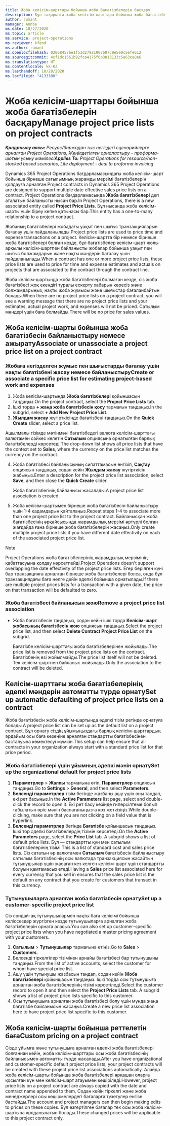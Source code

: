```yaml
---
title: Жоба келісім-шарттары бойынша жоба бағатізбелерін басқару
description: Бұл тақырыпта жоба келісім-шарттары бойынша жоба бағатізбелерін басқару туралы ақпарат берілген.
author: rumant
manager: Annbe
ms.date: 10/27/2020
ms.topic: article
ms.service: project-operations
ms.reviewer: kfend
ms.author: rumant
ms.openlocfilehash: 030684576e1f53d27921907b07c9e5e0c5efe612
ms.sourcegitcommit: 4cf1dc1561b92fca4175f0b3813133c5e63ce8e6
ms.translationtype: HT
ms.contentlocale: kk-KZ
ms.lasthandoff: 10/28/2020
ms.locfileid: "4133380"
---
```

# <a name="manage-project-price-lists-on-project-contracts"></a><span data-ttu-id="58223-103">Жоба келісім-шарттары бойынша жоба бағатізбелерін басқару</span><span class="sxs-lookup"><span data-stu-id="58223-103">Manage project price lists on project contracts</span></span>

<span data-ttu-id="58223-104">_**Қолданылу аясы:** Ресурс/биржадан тыс негіздегі сценарийлерге арналған Project Operations, Жеңілдетілген орналастыру - проформа-шотын ұсыну мәмілесі_</span><span class="sxs-lookup"><span data-stu-id="58223-104">_**Applies To:** Project Operations for resource/non-stocked based scenarios, Lite deployment - deal to proforma invoicing_</span></span>

<span data-ttu-id="58223-105">Dynamics 365 Project Operations бағдарламасындағы жоба келісім-шарт бойынша бірнеше сатылымның жарамды мерзімі бағатізбелерін қолдауға арналған.</span><span class="sxs-lookup"><span data-stu-id="58223-105">Project contracts in Dynamics 365 Project Operations are designed to support multiple date effective sales price lists on a contract.</span></span> <span data-ttu-id="58223-106">Project Operations бағдарламасында **Жоба бағатізбелері** деп аталатын байланысты нысан бар.</span><span class="sxs-lookup"><span data-stu-id="58223-106">In Project Operations, there is a new associated entity called **Project Price Lists**.</span></span> <span data-ttu-id="58223-107">Бұл нысанда жоба келісім-шарты үшін біреу көпке қатынасы бар.</span><span class="sxs-lookup"><span data-stu-id="58223-107">This entity has a one-to-many relationship to a project contract.</span></span>

<span data-ttu-id="58223-108">Жобаның бағатізбелері жобадағы уақыт пен шығыс транзакцияларын бағалау үшін пайдаланылады.</span><span class="sxs-lookup"><span data-stu-id="58223-108">Project price lists are used to price time and expense transactions on a project.</span></span> <span data-ttu-id="58223-109">Келісім-шартта бір немесе бірнеше жоба бағатізбелері болған кезде, бұл бағатізбелер келісім-шарт жолы арқылы келісім-шартпен байланысты жобалар бойынша уақыт пен шығыс болжамдарын және нақты мәндерін бағалау үшін пайдаланылады.</span><span class="sxs-lookup"><span data-stu-id="58223-109">When a contract has one or more project price lists, these price lists are used to price for time and expense estimates and actuals on projects that are associated to the contract through the contract line.</span></span>

<span data-ttu-id="58223-110">Жоба келісім-шартында жоба бағатізбелері болмаған кезде, сіз жоба бағатізбесі жоқ екендігі туралы ескерту хабарын көресіз және болжамдарыңыз, нақты жоба жұмысы және шығыстар бағаланбайтын болады.</span><span class="sxs-lookup"><span data-stu-id="58223-110">When there are no project price lists on a project contract, you will see a warning message that there are no project price lists and your estimates, actual project work, and expenses will not be priced.</span></span> <span data-ttu-id="58223-111">Сатылым мәндері үшін баға болмайды.</span><span class="sxs-lookup"><span data-stu-id="58223-111">There will be no price for sales values.</span></span>

## <a name="associate-or-unassociate-a-project-price-list-on-a-project-contract"></a><span data-ttu-id="58223-112">Жоба келісім-шарты бойынша жоба бағатізбесін байланыстыру немесе ажырату</span><span class="sxs-lookup"><span data-stu-id="58223-112">Associate or unassociate a project price list on a project contract</span></span>

### <a name="create-or-associate-a-specific-price-list-for-estimating-project-based-work-and-expenses"></a><span data-ttu-id="58223-113">Жобаға негізделген жұмыс пен шығыстарды бағалау үшін нақты бағатізбені жасау немесе байланыстыру</span><span class="sxs-lookup"><span data-stu-id="58223-113">Create or associate a specific price list for estimating project-based work and expenses</span></span>

1. <span data-ttu-id="58223-114">Жоба келісім-шартында **Жоба бағатізбелері** қойыншасын таңдаңыз.</span><span class="sxs-lookup"><span data-stu-id="58223-114">On the project contract, select the **Project Price Lists** tab.</span></span>
2. <span data-ttu-id="58223-115">Ішкі торда **+ жаңа жоба бағатізбесін қосу** тармағын таңдаңыз.</span><span class="sxs-lookup"><span data-stu-id="58223-115">In the subgrid, select **+ Add New Project Price List**.</span></span>
3. <span data-ttu-id="58223-116">**Жылдам жасау** жүгірткісінде бағатізбені таңдаңыз.</span><span class="sxs-lookup"><span data-stu-id="58223-116">On the **Quick Create** slider, select a price list.</span></span> 

  <span data-ttu-id="58223-117">Ашылмалы тізімде мәтінмәні бағатізбедегі валюта келісім-шарттағы валютамен сәйкес келетін **Сатылым** опциясына орнатылған барлық бағатізбелерді көрсетеді.</span><span class="sxs-lookup"><span data-stu-id="58223-117">The drop-down list shows all price lists that have the context set to **Sales**, where the currency on the price list matches the currency on the contract.</span></span>
  
4. <span data-ttu-id="58223-118">Жоба бағатізбесі байланысының сипаттамасын енгізіп, **Сақтау** опциясын таңдаңыз, содан кейін **Жылдам жасау** жүгірткісін жабыңыз.</span><span class="sxs-lookup"><span data-stu-id="58223-118">Enter a description for the project price list association, select **Save**, and then close the **Quick Create** slider.</span></span>

   <span data-ttu-id="58223-119">Жоба бағатізбегінің байланысы жасалады.</span><span class="sxs-lookup"><span data-stu-id="58223-119">A project price list association is created.</span></span>
   
5. <span data-ttu-id="58223-120">Жоба келісім-шартымен бірнеше жоба бағатізбесін байланыстыру үшін 1-4 қадамдарын қайталаңыз.</span><span class="sxs-lookup"><span data-stu-id="58223-120">Repeat steps 1-4 to associate more than one project price list to the project contract.</span></span> <span data-ttu-id="58223-121">Байланысқан жоба бағатізбесінің әрқайсысында жарамдылық мерзімі әртүрлі болған жағдайда ғана бірнеше жоба бағатізбелерін жасаңыз.</span><span class="sxs-lookup"><span data-stu-id="58223-121">Only create multiple project price lists if you have different date effectivity on each of the associated project price list.</span></span>

> [!NOTE]
> <span data-ttu-id="58223-122">Project Operations жоба бағатізбелерінің жарамдылық мерзімінің қабаттасуына қолдау көрсетпейді.</span><span class="sxs-lookup"><span data-stu-id="58223-122">Project Operations doesn't support overlapping the date effectivity of the project price lists.</span></span> <span data-ttu-id="58223-123">Егер берілген күні бар транзакцияға арналған бірнеше жоба бағатізбелері болса, онда бұл транзакциядағы баға нөлге дейін әдепкі бойынша орнатылады.</span><span class="sxs-lookup"><span data-stu-id="58223-123">If there are multiple project prices lists for a transaction with a given date, the price on that transaction will be defaulted to zero.</span></span>

### <a name="remove-a-project-price-list-association"></a><span data-ttu-id="58223-124">Жоба бағатізбесі байланысын жою</span><span class="sxs-lookup"><span data-stu-id="58223-124">Remove a project price list association</span></span>

- <span data-ttu-id="58223-125">Жоба бағатізбесін таңдаңыз, содан кейін ішкі торда **Келісім-шарт жобасының бағатізбесін жою** опциясын таңдаңыз.</span><span class="sxs-lookup"><span data-stu-id="58223-125">Select the project price list, and then select **Delete Contract Project Price List** on the subgrid.</span></span> 

  <span data-ttu-id="58223-126">Бағатізбе келісім-шарттағы жоба бағатізбелерінен жойылады.</span><span class="sxs-lookup"><span data-stu-id="58223-126">The price list is removed from the project price lists on the contract.</span></span> <span data-ttu-id="58223-127">Бағатізбенің өзі жойылмайды.</span><span class="sxs-lookup"><span data-stu-id="58223-127">The price list itself will not be deleted.</span></span> <span data-ttu-id="58223-128">Тек келісім-шартпен байланыс жойылады.</span><span class="sxs-lookup"><span data-stu-id="58223-128">Only the association to the contract will be deleted.</span></span>

## <a name="set-up-automatic-defaulting-of-project-price-lists-on-a-contract"></a><span data-ttu-id="58223-129">Келісім-шарттағы жоба бағатізбелерінің әдепкі мәндерін автоматты түрде орнату</span><span class="sxs-lookup"><span data-stu-id="58223-129">Set up automatic defaulting of project price lists on a contract</span></span>

<span data-ttu-id="58223-130">Жоба бағатізбесін жоба келісім-шартында әдепкі тізім ретінде орнатуға болады.</span><span class="sxs-lookup"><span data-stu-id="58223-130">A project price list can be set up as the default list on a project contract.</span></span> <span data-ttu-id="58223-131">Бұл орнату сіздің ұйымыңыздағы барлық келісім-шарттардың әрдайым осы баға кезеңіне арналған стандартты бағатізбесінен басталуына көмектесуі мүмкін.</span><span class="sxs-lookup"><span data-stu-id="58223-131">This setup can help ensure that all contracts in your organization always start with a standard price list for that price period.</span></span>

### <a name="set-up-the-organizational-default-for-project-price-lists"></a><span data-ttu-id="58223-132">Жоба бағатізбелері үшін ұйымның әдепкі мәнін орнату</span><span class="sxs-lookup"><span data-stu-id="58223-132">Set up the organizational default for project price lists</span></span>

1. <span data-ttu-id="58223-133">**Параметрлер** > **Жалпы** тармағына өтіп, **Параметрлер** опциясын таңдаңыз.</span><span class="sxs-lookup"><span data-stu-id="58223-133">Go to **Settings** > **General**, and then select **Parameters**.</span></span>
2. <span data-ttu-id="58223-134">**Белсенді параметрлер** тізім бетінде жазбаны ашу үшін оны таңдап, екі рет басыңыз.</span><span class="sxs-lookup"><span data-stu-id="58223-134">In the **Active Parameters** list page, select and double-click the record to open it.</span></span> <span data-ttu-id="58223-135">Екі рет басу кезінде гиперсілтеме болып табылатын өріс мәнін баспағаныңызға көз жеткізіңіз.</span><span class="sxs-lookup"><span data-stu-id="58223-135">While double–clicking, make sure that you are not clicking on a field value that is hyperlink.</span></span> 
3. <span data-ttu-id="58223-136">**Белсенді параметрлер** бетінде **Бағатізбе** қойыншасын таңдаңыз. Ішкі тор әдепкі бағатізбелердің тізімін көрсетеді.</span><span class="sxs-lookup"><span data-stu-id="58223-136">On the **Active Parameters** page, select the **Price List** tab. A subgrid shows a list of default price lists.</span></span> <span data-ttu-id="58223-137">Бұл — стандартты құн мен сатылым бағатізбелерінің тізімі.</span><span class="sxs-lookup"><span data-stu-id="58223-137">This is a list of standard cost and sales price lists.</span></span> <span data-ttu-id="58223-138">Сіз сататын әр валютамен **Сатылым** бағатізбесін байланыстыру сатылым бағатізбесінің осы валютада транзакциясын жасайтын тұтынушылар үшін жасаған кез келген келісім-шарт үшін стандартты болуын қамтамасыз етеді.</span><span class="sxs-lookup"><span data-stu-id="58223-138">Having a **Sales** price list associated here for every currency that you sell in ensures that the sales price list is the default on any contract that you create for customers that transact in this currency.</span></span>

### <a name="set-up-a-customer-specific-project-price-list"></a><span data-ttu-id="58223-139">Тұтынушыларға арналған жоба бағатізбесін орнату</span><span class="sxs-lookup"><span data-stu-id="58223-139">Set up a customer-specific project price list</span></span>

<span data-ttu-id="58223-140">Сіз сондай-ақ тұтынушылармен нақты баға келісімі бойынша келіссөздер жүргізген кезде тұтынушыларға арналған жоба бағатізбелерін орната аласыз.</span><span class="sxs-lookup"><span data-stu-id="58223-140">You can also set up customer–specific project price lists when you have negotiated a master pricing agreement with your customers.</span></span>

1. <span data-ttu-id="58223-141">**Сатылым** > **Тұтынушылар** тармағына өтіңіз.</span><span class="sxs-lookup"><span data-stu-id="58223-141">Go to **Sales** > **Customers**.</span></span>
2. <span data-ttu-id="58223-142">Белсенді тіркелгілер тізімінен арнайы бағатізбесі бар тұтынушыны таңдаңыз.</span><span class="sxs-lookup"><span data-stu-id="58223-142">From the list of active accounts, select the customer for whom have special price list.</span></span>
3. <span data-ttu-id="58223-143">Ашу үшін тұтынушы жазбасын таңдап, содан кейін **Жоба бағатізбелері** қойыншасын таңдаңыз. Ішкі торда осы тұтынушыға арналған жоба бағатізбелерінің тізімі көрсетіледі.</span><span class="sxs-lookup"><span data-stu-id="58223-143">Select the customer record to open it and then select the **Project Price Lists** tab. A subgrid shows a list of project price lists specific to this customer.</span></span> 
4. <span data-ttu-id="58223-144">Осы тұтынушыға арналған жоба бағатізбесі болу үшін мұнда жаңа бағатізбе байланысын жасаңыз.</span><span class="sxs-lookup"><span data-stu-id="58223-144">Create a new price list association here to have project price list specific to this customer.</span></span>

## <a name="custom-pricing-on-a-project-contract"></a><span data-ttu-id="58223-145">Жоба келісім-шарты бойынша реттелетін баға</span><span class="sxs-lookup"><span data-stu-id="58223-145">Custom pricing on a project contract</span></span>

<span data-ttu-id="58223-146">Сізде ұйымға және тұтынушыға арналған әдепкі жоба бағатізбелері болғаннан кейін, жоба келісім-шарттары осы жоба бағатізбесінің байланысымен автоматты түрде жасалады.</span><span class="sxs-lookup"><span data-stu-id="58223-146">After you have organizational and customer-specific default project price lists, your project contracts will be created with these project price list associations automatically.</span></span> <span data-ttu-id="58223-147">Алайда жоба келісім-шарты бойынша жоба бағатізбелері әрқашан оларға қосылған күн мен келісім-шарт атауымен көшіріледі.</span><span class="sxs-lookup"><span data-stu-id="58223-147">However, project price lists on a project contract are always copied with the date and contract name appended to them.</span></span> <span data-ttu-id="58223-148">Содан кейін тіркелгі және жоба менеджерлері осы көшірмелердегі бағаларға түзетулер енгізе бастайды.</span><span class="sxs-lookup"><span data-stu-id="58223-148">The account and project managers can then begin making edits to prices on these copies.</span></span> <span data-ttu-id="58223-149">Бұл өзгертілген бағалар тек осы жоба келісім-шартына қолданылатын болады.</span><span class="sxs-lookup"><span data-stu-id="58223-149">These changed prices will be applicable to this project contract only.</span></span>
